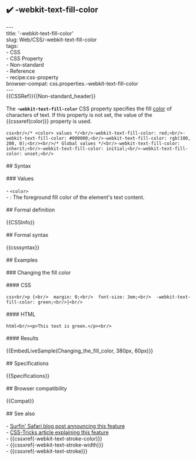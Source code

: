 ## ✔️ -webkit-text-fill-color 
 ---<br/>title: '-webkit-text-fill-color'<br/>slug: Web/CSS/-webkit-text-fill-color<br/>tags:<br/>  - CSS<br/>  - CSS Property<br/>  - Non-standard<br/>  - Reference<br/>  - recipe:css-property<br/>browser-compat: css.properties.-webkit-text-fill-color<br/>---<br/>{{CSSRef}}{{Non-standard_header}}<br/><br/>The **`-webkit-text-fill-color`** CSS property specifies the fill [color](/en-US/docs/Web/CSS/color_value) of characters of text. If this property is not set, the value of the {{cssxref(color)}} property is used.<br/><br/>```css<br/>/* <color> values */<br/>-webkit-text-fill-color: red;<br/>-webkit-text-fill-color: #000000;<br/>-webkit-text-fill-color: rgb(100, 200, 0);<br/><br/>/* Global values */<br/>-webkit-text-fill-color: inherit;<br/>-webkit-text-fill-color: initial;<br/>-webkit-text-fill-color: unset;<br/>```<br/><br/>## Syntax<br/><br/>### Values<br/><br/>- `<color>`<br/>  - : The foreground fill color of the element's text content.<br/><br/>## Formal definition<br/><br/>{{CSSInfo}}<br/><br/>## Formal syntax<br/><br/>{{csssyntax}}<br/><br/>## Examples<br/><br/>### Changing the fill color<br/><br/>#### CSS<br/><br/>```css<br/>p {<br/>  margin: 0;<br/>  font-size: 3em;<br/>  -webkit-text-fill-color: green;<br/>}<br/>```<br/><br/>#### HTML<br/><br/>```html<br/><p>This text is green.</p><br/>```<br/><br/>#### Results<br/><br/>{{EmbedLiveSample(Changing_the_fill_color, 380px, 60px)}}<br/><br/>## Specifications<br/><br/>{{Specifications}}<br/><br/>## Browser compatibility<br/><br/>{{Compat}}<br/><br/>## See also<br/><br/>- [Surfin' Safari blog post announcing this feature](https://webkit.org/blog/85/introducing-text-stroke/)<br/>- [CSS-Tricks article explaining this feature](https://css-tricks.com/adding-stroke-to-web-text/)<br/>- {{cssxref(-webkit-text-stroke-color)}}<br/>- {{cssxref(-webkit-text-stroke-width)}}<br/>- {{cssxref(-webkit-text-stroke)}}<br/>